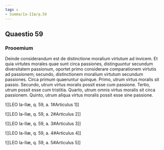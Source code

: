 ```yaml
---
tags : 
- Summa/Ia-IIæ/q.59
---
```


## Quaestio 59

### Prooemium

Deinde considerandum est de distinctione moralium virtutum ad invicem. Et quia virtutes morales quae sunt circa passiones, distinguuntur secundum diversitatem passionum, oportet primo considerare comparationem virtutis ad passionem; secundo, distinctionem moralium virtutum secundum passiones. Circa primum quaeruntur quinque. Primo, utrum virtus moralis sit passio. Secundo, utrum virtus moralis possit esse cum passione. Tertio, utrum possit esse cum tristitia. Quarto, utrum omnis virtus moralis sit circa passionem. Quinto, utrum aliqua virtus moralis possit esse sine passione.

![[LEO Ia-IIæ, q. 59, a. 1#Articulus 1]]

![[LEO Ia-IIæ, q. 59, a. 2#Articulus 2]]

![[LEO Ia-IIæ, q. 59, a. 3#Articulus 3]]

![[LEO Ia-IIæ, q. 59, a. 4#Articulus 4]]

![[LEO Ia-IIæ, q. 59, a. 5#Articulus 5]]

